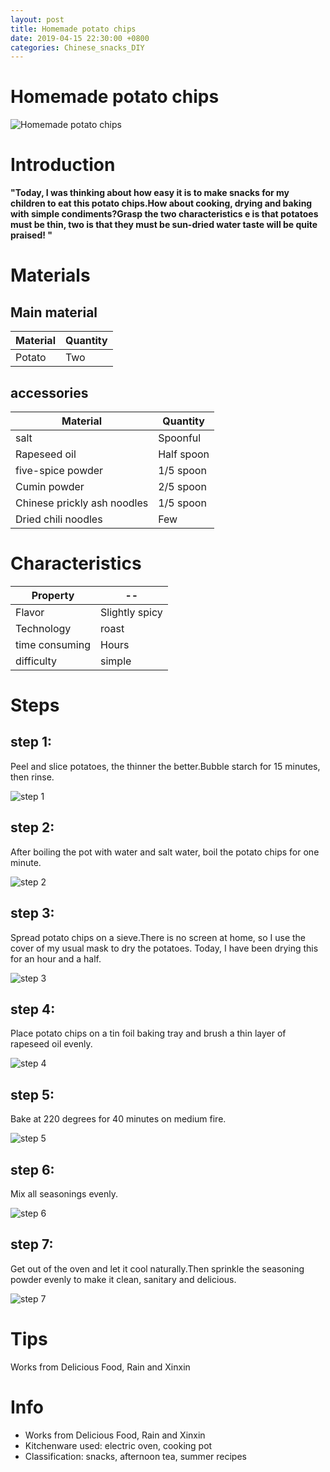 ```yaml
---
layout: post
title: Homemade potato chips
date: 2019-04-15 22:30:00 +0800
categories: Chinese_snacks_DIY
---
```


# Homemade potato chips

![Homemade potato chips]({{site.baseurl}}/img/410264/410264.jpg)

# Introduction

**"Today, I was thinking about how easy it is to make snacks for my children to eat this potato chips.How about cooking, drying and baking with simple condiments?Grasp the two characteristics e is that potatoes must be thin, two is that they must be sun-dried water taste will be quite praised! "**

# Materials


## Main material

Material|Quantity
--|--
Potato|Two

## accessories

Material|Quantity
--|--
salt|Spoonful
Rapeseed oil|Half spoon
five-spice powder|1/5 spoon
Cumin powder|2/5 spoon
Chinese prickly ash noodles|1/5 spoon
Dried chili noodles|Few

# Characteristics

Property|--
--|--
Flavor|Slightly spicy
Technology|roast
time consuming|Hours
difficulty|simple

# Steps

## step 1:

Peel and slice potatoes, the thinner the better.Bubble starch for 15 minutes, then rinse.

![step 1]({{site.baseurl}}/img/410264/1.jpg)

## step 2:

After boiling the pot with water and salt water, boil the potato chips for one minute.

![step 2]({{site.baseurl}}/img/410264/2.jpg)

## step 3:

Spread potato chips on a sieve.There is no screen at home, so I use the cover of my usual mask to dry the potatoes. Today, I have been drying this for an hour and a half.

![step 3]({{site.baseurl}}/img/410264/3.jpg)

## step 4:

Place potato chips on a tin foil baking tray and brush a thin layer of rapeseed oil evenly.

![step 4]({{site.baseurl}}/img/410264/4.jpg)

## step 5:

Bake at 220 degrees for 40 minutes on medium fire.

![step 5]({{site.baseurl}}/img/410264/5.jpg)

## step 6:

Mix all seasonings evenly.

![step 6]({{site.baseurl}}/img/410264/6.jpg)

## step 7:

Get out of the oven and let it cool naturally.Then sprinkle the seasoning powder evenly to make it clean, sanitary and delicious.

![step 7]({{site.baseurl}}/img/410264/7.jpg)

# Tips

Works from Delicious Food, Rain and Xinxin

# Info

- Works from Delicious Food, Rain and Xinxin
- Kitchenware used: electric oven, cooking pot
- Classification: snacks, afternoon tea, summer recipes